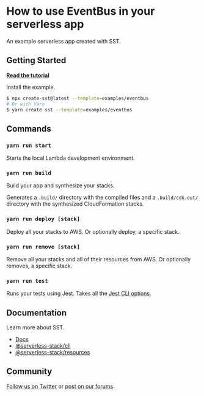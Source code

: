 # How to use EventBus in your serverless app

An example serverless app created with SST.

## Getting Started

[**Read the tutorial**](https://sst.dev/examples/how-to-use-eventbus-in-your-serverless-app.html)

Install the example.

```bash
$ npx create-sst@latest --template=examples/eventbus
# Or with Yarn
$ yarn create sst --template=examples/eventbus
```

## Commands

### `yarn run start`

Starts the local Lambda development environment.

### `yarn run build`

Build your app and synthesize your stacks.

Generates a `.build/` directory with the compiled files and a `.build/cdk.out/` directory with the synthesized CloudFormation stacks.

### `yarn run deploy [stack]`

Deploy all your stacks to AWS. Or optionally deploy, a specific stack.

### `yarn run remove [stack]`

Remove all your stacks and all of their resources from AWS. Or optionally removes, a specific stack.

### `yarn run test`

Runs your tests using Jest. Takes all the [Jest CLI options](https://jestjs.io/docs/en/cli).

## Documentation

Learn more about SST.

- [Docs](https://docs.sst.dev)
- [@serverless-stack/cli](https://docs.sst.dev/packages/cli)
- [@serverless-stack/resources](https://docs.sst.dev/packages/resources)

## Community

[Follow us on Twitter](https://twitter.com/sst_dev) or [post on our forums](https://discourse.sst.dev).

